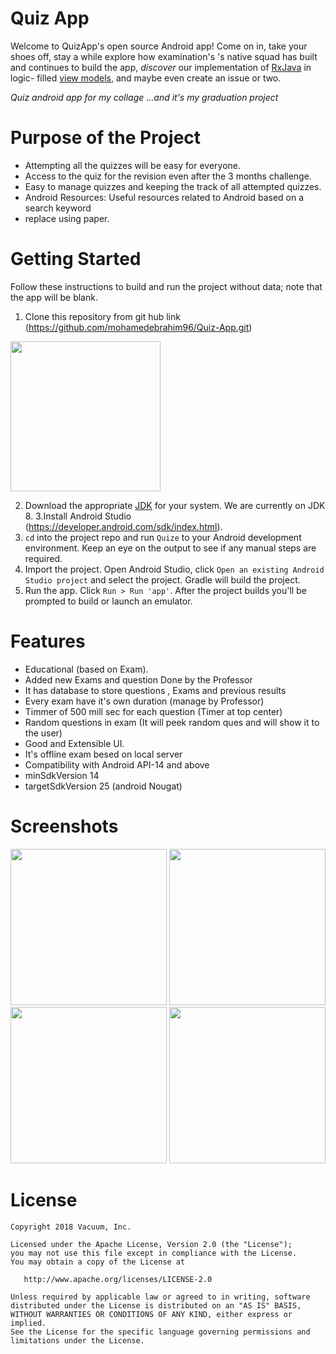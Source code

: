 Quiz App
========
Welcome to QuizApp's open source Android app! Come on in, take your shoes
off, stay a while explore how examination's 's native squad has built and
continues to build the app, _discover_ our implementation of [RxJava](https://github.com/ReactiveX/RxJava) in logic-
filled [view models](https://github.com/mohamedebrahim96/MET-Quiz),
and maybe even create an issue or two.

_Quiz android app for my collage ...and it's my graduation project_




Purpose of the Project
========================
- Attempting all the quizzes will be easy for everyone.
- Access to the quiz for the revision even after the 3 months challenge. 
- Easy to manage quizzes and keeping the track of all attempted quizzes.
- Android Resources: Useful resources related to Android based on a search keyword
- replace using paper.

Getting Started
================
Follow these instructions to build and run the project without data; note that
the app will be blank.

1. Clone this repository from git hub link (https://github.com/mohamedebrahim96/Quiz-App.git)

<img src="https://github.com/mohamedebrahim96/Quiz-App/raw/master/files/files2/qalBB.png" width="240">


2. Download the appropriate [JDK](http://www.oracle.com/technetwork/java/javase/downloads/jdk8-downloads-2133151.html)
for your system. We are currently on JDK 8.
3.Install Android Studio (https://developer.android.com/sdk/index.html).
4. `cd` into the project repo and run `Quize` to your Android
   development environment. Keep an eye on the output to see if   any manual steps
   are required.
5. Import the project. Open Android Studio, click `Open an existing Android
   Studio project` and select the project. Gradle will build the project.
6. Run the app. Click `Run > Run 'app'`. After the project builds you'll be
   prompted to build or launch an emulator.

Features
========
- Educational (based on Exam).
- Added new Exams and question Done by the Professor
- It has database to store questions , Exams and previous results 
- Every exam have it's own duration (manage by Professor)
- Timmer of 500 mill sec for each question (Timer at top center)
- Random questions in exam (It will peek random ques and will show it to the user)
- Good and Extensible UI.
- It's offline exam besed on local server
- Compatibility with Android API-14 and above
- minSdkVersion 14
- targetSdkVersion 25 (android Nougat)


# Screenshots
<img src="https://github.com/mohamedebrahim96/Quiz-App/raw/master/files/screenshots/Android%20App/device-2018-06-09-003821.png" width="250">
<img src="https://github.com/mohamedebrahim96/Quiz-App/raw/master/files/screenshots/Android%20App/device-2018-06-09-004017.png" width="250">
<img src="https://github.com/mohamedebrahim96/Quiz-App/raw/master/files/screenshots/Android%20App/device-2018-06-09-004332.png" width="250">
<img src="https://github.com/mohamedebrahim96/Quiz-App/raw/master/files/screenshots/Android%20App/device-2018-06-09-004515.png" width="250">












License
=======

    Copyright 2018 Vacuum, Inc.

    Licensed under the Apache License, Version 2.0 (the "License");
    you may not use this file except in compliance with the License.
    You may obtain a copy of the License at

       http://www.apache.org/licenses/LICENSE-2.0

    Unless required by applicable law or agreed to in writing, software
    distributed under the License is distributed on an "AS IS" BASIS,
    WITHOUT WARRANTIES OR CONDITIONS OF ANY KIND, either express or implied.
    See the License for the specific language governing permissions and
    limitations under the License.
